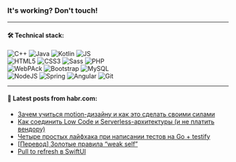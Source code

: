 ### It's working? Don't touch!

---

#### 🛠️ Technical stack:

![C++](https://img.shields.io/badge/C++-informational?logo=c%2B%2B&style=flat&logoColor=white&color=9C033A)
![Java](https://img.shields.io/badge/Java-informational?logo=java&style=flat&logoColor=white&color=007396)
![Kotlin](https://img.shields.io/badge/Kotlin-informational?logo=Kotlin&style=flat&logoColor=white&color=0095D5)
![JS](https://img.shields.io/badge/JS-informational?logo=javaScript&style=flat&logoColor=black&color=F7Df1E) <br>
![HTML5](https://img.shields.io/badge/HTML5-informational?logo=html5&style=flat&logoColor=white&color=E34F26)
![CSS3](https://img.shields.io/badge/CSS3-informational?logo=css3&style=flat&logoColor=white&color=157286)
![Sass](https://img.shields.io/badge/Saas-informational?logo=sass&style=flat&logoColor=white&color=hotpink)
![PHP](https://img.shields.io/badge/PHP-informational?logo=php&style=flat&logoColor=white&color=777BB4) <br>
![WebPAck](https://img.shields.io/badge/WebPack-informational?logo=webPack&style=flat&logoColor=white&color=FF6F00)
![Bootstrap](https://img.shields.io/badge/Bootstrap-informational?logo=Bootstrap&style=flat&logoColor=white&color=7952B3)
![MySQL](https://img.shields.io/badge/MySQL-informational?logo=MySQL&style=flat&logoColor=white&color=00f) <br>
![NodeJS](https://img.shields.io/badge/NodeJS-informational?logo=node.js&style=flat&logoColor=white&color=43853D)
![Spring](https://img.shields.io/badge/Spring-informational?logo=Spring&style=flat&logoColor=white&color=0A9EDC)
![Angular](https://img.shields.io/badge/Vue-informational?logo=vue.js&style=flat&logoColor=white&color=red)
![Git](https://img.shields.io/badge/Git-informational?logo=git&style=flat&logoColor=white&color=darkorange)

___

#### 💬 Latest posts from habr.com:

<!-- BLOG-POST-LIST:START -->
- [Зачем учиться motion-дизайну и как это сделать своими силами](https://habr.com/ru/post/666430/?utm_source=habrahabr&utm_medium=rss&utm_campaign=666430)
- [Как соединить Low Code и Serverless-архитектуры &lpar;и не платить вендору&rpar;](https://habr.com/ru/post/666442/?utm_source=habrahabr&utm_medium=rss&utm_campaign=666442)
- [Четыре простых лайфхака при написании тестов на Go + testify](https://habr.com/ru/post/666440/?utm_source=habrahabr&utm_medium=rss&utm_campaign=666440)
- [[Перевод] Золотые правила “weak self”](https://habr.com/ru/post/666436/?utm_source=habrahabr&utm_medium=rss&utm_campaign=666436)
- [Pull to refresh в SwiftUI](https://habr.com/ru/post/666410/?utm_source=habrahabr&utm_medium=rss&utm_campaign=666410)
<!-- BLOG-POST-LIST:END -->
